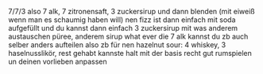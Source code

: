 7/7/3
also 7 alk, 7 zitronensaft, 3 zuckersirup
und dann blenden (mit eiweiß wenn man es schaumig haben will)
nen fizz ist dann einfach mit soda aufgefüllt
und du kannst dann einfach 3 zuckersirup mit was anderem austauschen
püree, anderem sirup what ever
die 7 alk kannst du zb auch selber anders aufteilen
also zb für nen hazelnut sour: 4 whiskey, 3 haselnusslikör, rest gehabt
kannste halt mit der basis recht gut rumspielen
un deinen vorlieben anpassen